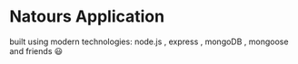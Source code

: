 # Natours Application

built using modern technologies: node.js , express , mongoDB , mongoose and friends 😃
